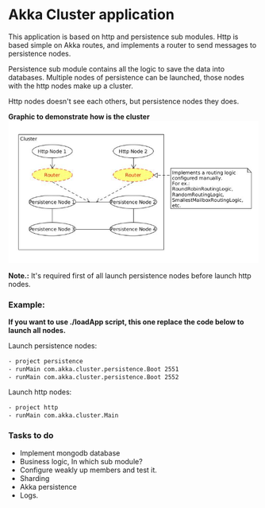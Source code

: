 # Akka Cluster application

This application is based on http and persistence sub modules. Http is based simple on Akka routes,
and implements a router to send messages to persistence nodes.

Persistence sub module contains all the logic to save the data into databases. Multiple nodes of persistence
can be launched, those nodes with the http nodes make up a cluster.

Http nodes doesn't see each others, but persistence nodes they does.

**Graphic to demonstrate how is the cluster**
![alt tag](https://github.com/cris91i22/akka-cluster-example/blob/master/cluster-graphic.jpg)

**Note.:** It's required first of all launch persistence nodes before launch http nodes.

### Example:

**If you want to use ./loadApp script, this one replace the code below to launch all nodes.**

Launch persistence nodes:
```
- project persistence
- runMain com.akka.cluster.persistence.Boot 2551
- runMain com.akka.cluster.persistence.Boot 2552
```

Launch http nodes:
```
- project http
- runMain com.akka.cluster.Main
```

### Tasks to do

- Implement mongodb database
- Business logic, In which sub module?
- Configure weakly up members and test it.
- Sharding
- Akka persistence
- Logs.
